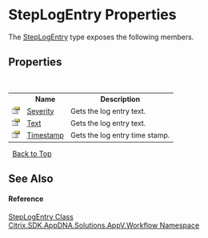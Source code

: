 # StepLogEntry Properties
 

The <a href="T_Citrix_SDK_AppDNA_Solutions_AppV_Workflow_StepLogEntry">StepLogEntry</a> type exposes the following members.


## Properties
&nbsp;<table><tr><th></th><th>Name</th><th>Description</th></tr><tr><td>![Public property](media/pubproperty.gif "Public property")</td><td><a href="P_Citrix_SDK_AppDNA_Solutions_AppV_Workflow_StepLogEntry_Severity">Severity</a></td><td>
Gets the log entry text.</td></tr><tr><td>![Public property](media/pubproperty.gif "Public property")</td><td><a href="P_Citrix_SDK_AppDNA_Solutions_AppV_Workflow_StepLogEntry_Text">Text</a></td><td>
Gets the log entry text.</td></tr><tr><td>![Public property](media/pubproperty.gif "Public property")</td><td><a href="P_Citrix_SDK_AppDNA_Solutions_AppV_Workflow_StepLogEntry_Timestamp">Timestamp</a></td><td>
Gets the log entry time stamp.</td></tr></table>&nbsp;
<a href="#steplogentry-properties">Back to Top</a>

## See Also


#### Reference
<a href="T_Citrix_SDK_AppDNA_Solutions_AppV_Workflow_StepLogEntry">StepLogEntry Class</a><br /><a href="N_Citrix_SDK_AppDNA_Solutions_AppV_Workflow">Citrix.SDK.AppDNA.Solutions.AppV.Workflow Namespace</a><br />